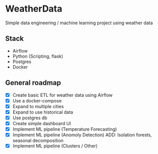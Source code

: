 # WeatherData
Simple data engineering / machine learning project using weather data

## Stack

- Airflow
- Python (Scripting, flask)
- Postgres
- Docker

## General roadmap

- [x] Create basic ETL for weather data using Airflow
- [x] Use a docker-compose
- [x] Expand to multiple cities
- [x] Expand to use historical data
- [x] Use postgres db
- [x] Create simple dashboard UI
- [x] Implement ML pipeline (Temperature Forecasting)
- [x] Implement ML pipeline (Anomoly Detection) ADD: Isolation forests, seasonal decomposition
- [x] Implement ML pipeline (Clusters / Other)
